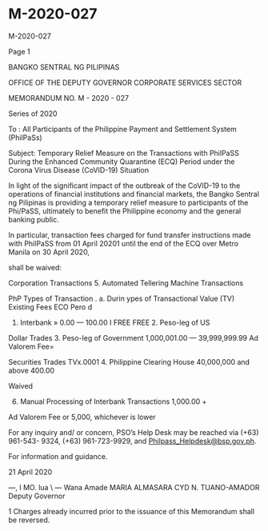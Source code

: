 # M-2020-027

M-2020-027

Page 1

BANGKO SENTRAL NG PILIPINAS

OFFICE OF THE DEPUTY GOVERNOR CORPORATE SERVICES SECTOR

MEMORANDUM NO. M - 2020 - 027

Series of 2020

To : All Participants of the Philippine Payment and Settlement System (PhilPaSs)

Subject: Temporary Relief Measure on the Transactions with PhilPaSS During the Enhanced Community Quarantine (ECQ) Period under the Corona Virus Disease (CoVID-19) Situation

In light of the significant impact of the outbreak of the CoVID-19 to the operations of financial institutions and financial markets, the Bangko Sentral ng Pilipinas is providing a temporary relief measure to participants of the Phi/PaSS, ultimately to benefit the Philippine economy and the general banking public.

In particular, transaction fees charged for fund transfer instructions made with PhilPaSS from 01 April 20201 until the end of the ECQ over Metro Manila on 30 April 2020,

shall be waived:

Corporation Transactions 5. Automated Tellering Machine Transactions

PhP Types of Transaction . a. Durin ypes of Transactional Value (TV) Existing Fees ECO Pero d

1. Interbank » 0.00 — 100.00 I FREE FREE 2. Peso-leg of US

Dollar Trades 3. Peso-leg of Government 1,000,001.00 — 39,999,999.99 Ad Valorem Fee=

Securities Trades TVx.0001 4. Philippine Clearing House 40,000,000 and above 400.00

Waived

6. Manual Processing of Interbank Transactions 1,000.00 +

Ad Valorem Fee or 5,000, whichever is lower

For any inquiry and/ or concern, PSO’s Help Desk may be reached via (+63) 961-543- 9324, (+63) 961-723-9929, and Philpass_Helpdesk@bsp.gov.ph.

For information and guidance.

21 April 2020

—, I MO. lua \ — Wana Amade MARIA ALMASARA CYD N. TUANO-AMADOR Deputy Governor

1 Charges already incurred prior to the issuance of this Memorandum shall be reversed.